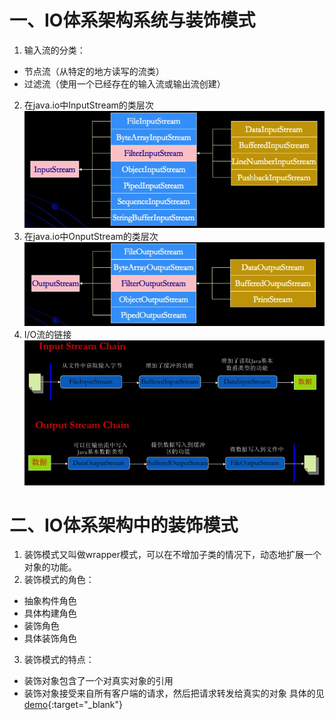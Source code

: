 # 一、IO体系架构系统与装饰模式
1. 输入流的分类：
- 节点流（从特定的地方读写的流类）
- 过滤流（使用一个已经存在的输入流或输出流创建）
2. 在java.io中InputStream的类层次
![image](https://github.com/Miraclelucy/funny-java/blob/master/images/netty01-01.PNG)
3. 在java.io中OnputStream的类层次
![image](https://github.com/Miraclelucy/funny-java/blob/master/images/netty01-02.PNG)
4. I/O流的链接
![image](https://github.com/Miraclelucy/funny-java/blob/master/images/netty01-03.PNG)

# 二、IO体系架构中的装饰模式
1. 装饰模式又叫做wrapper模式，可以在不增加子类的情况下，动态地扩展一个对象的功能。
2. 装饰模式的角色：
- 抽象构件角色
- 具体构建角色
- 装饰角色
- 具体装饰角色
3. 装饰模式的特点：
- 装饰对象包含了一个对真实对象的引用
- 装饰对象接受来自所有客户端的请求，然后把请求转发给真实的对象
具体的见[demo](https://github.com/Miraclelucy/deepjava-project/tree/master/src/main/java/designpattern/ch01decorator){:target="_blank"}
